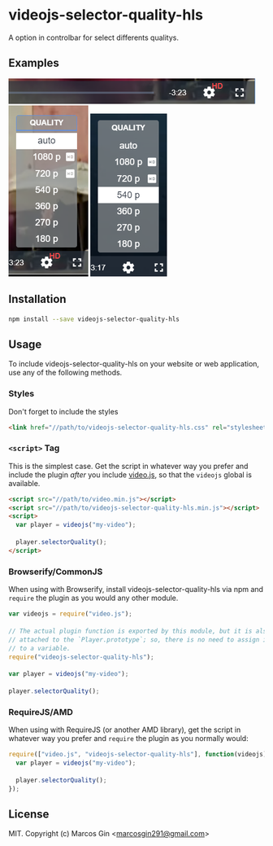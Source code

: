 # videojs-selector-quality-hls

A option in controlbar for select differents qualitys.

## Examples

![Example1](example-1.png)
![Example2](example-2.png)
![Example3](example-3.png)

## Installation

```sh
npm install --save videojs-selector-quality-hls
```

## Usage

To include videojs-selector-quality-hls on your website or web application, use any of the following methods.

### Styles

Don't forget to include the styles

```html
<link href="//path/to/videojs-selector-quality-hls.css" rel="stylesheet" />
```

### `<script>` Tag

This is the simplest case. Get the script in whatever way you prefer and include the plugin _after_ you include [video.js][videojs], so that the `videojs` global is available.

```html
<script src="//path/to/video.min.js"></script>
<script src="//path/to/videojs-selector-quality-hls.min.js"></script>
<script>
  var player = videojs("my-video");

  player.selectorQuality();
</script>
```

### Browserify/CommonJS

When using with Browserify, install videojs-selector-quality-hls via npm and `require` the plugin as you would any other module.

```js
var videojs = require("video.js");

// The actual plugin function is exported by this module, but it is also
// attached to the `Player.prototype`; so, there is no need to assign it
// to a variable.
require("videojs-selector-quality-hls");

var player = videojs("my-video");

player.selectorQuality();
```

### RequireJS/AMD

When using with RequireJS (or another AMD library), get the script in whatever way you prefer and `require` the plugin as you normally would:

```js
require(["video.js", "videojs-selector-quality-hls"], function(videojs) {
  var player = videojs("my-video");

  player.selectorQuality();
});
```

## License

MIT. Copyright (c) Marcos Gin &lt;marcosgin291@gmail.com&gt;

[videojs]: http://videojs.com/
